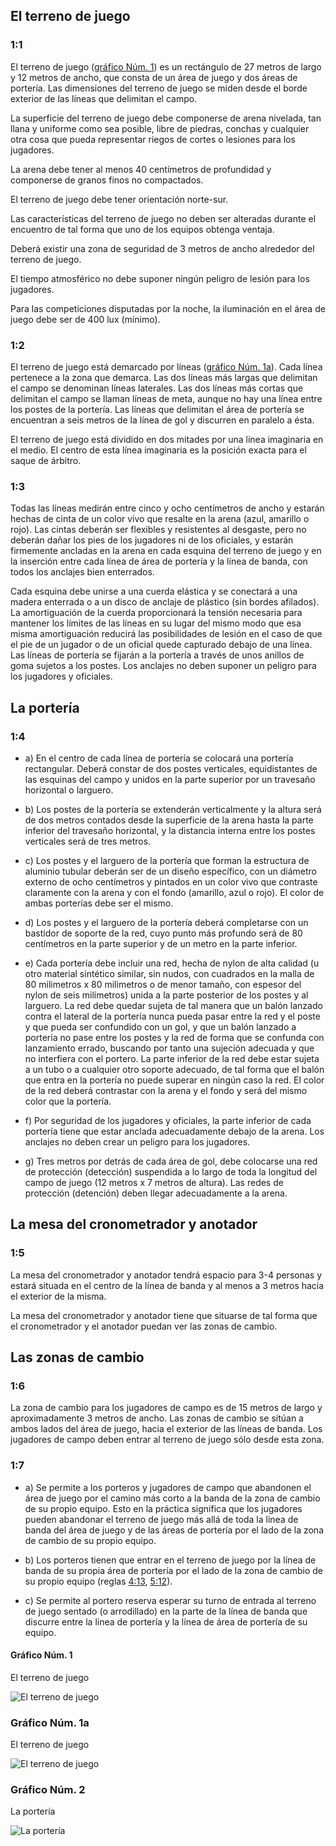 ## El terreno de juego

### 1:1
El terreno de juego ([gráfico Núm. 1](#gráfico-núm.-1)) es un rectángulo de 27 metros de largo y 12 metros de ancho, que consta de un área de juego y dos áreas de portería. Las dimensiones del terreno de juego se miden desde el borde exterior de las líneas que delimitan el campo.

La superficie del terreno de juego debe componerse de arena nivelada, tan llana y uniforme como sea posible, libre de piedras, conchas y cualquier otra cosa que pueda representar riegos de cortes o lesiones para los jugadores.

La arena debe tener al menos 40 centímetros de profundidad y componerse de granos finos no compactados. 

El terreno de juego debe tener orientación norte-sur.

Las características del terreno de juego no deben ser alteradas durante el encuentro de tal forma que uno de los equipos obtenga ventaja.

Deberá existir una zona de seguridad de 3 metros de ancho alrededor del terreno de juego.

El tiempo atmosférico no debe suponer ningún peligro de lesión para los jugadores.

Para las competiciones disputadas por la noche, la iluminación en el área de juego debe ser de 400 lux (mínimo).


### 1:2
El terreno de juego está demarcado por líneas ([gráfico Núm. 1a](#gráfico-núm.-1a)). Cada línea pertenece a la zona que demarca. Las dos líneas más largas que delimitan el campo se denominan líneas laterales. Las dos líneas más cortas que delimitan el campo se llaman líneas de meta, aunque no hay una línea entre los postes de la portería. Las líneas que delimitan el área de portería se encuentran a seis metros de la línea de gol y discurren en paralelo a ésta.

El terreno de juego está dividido en dos mitades por una línea imaginaria en el medio. El centro de esta línea imaginaria es la posición exacta para el saque de árbitro.


### 1:3
Todas las líneas medirán entre cinco y ocho centímetros de ancho y estarán hechas de cinta de un color vivo que resalte en la arena (azul, amarillo o rojo). Las cintas deberán ser flexibles y resistentes al desgaste, pero no deberán dañar los pies de los jugadores ni de los oficiales, y estarán firmemente ancladas en la arena en cada esquina del terreno de juego y en la inserción entre cada línea de área de portería y la línea de banda, con todos los anclajes bien enterrados.

Cada esquina debe unirse a una cuerda elástica y se conectará a una madera enterrada o a un disco de anclaje de plástico (sin bordes afilados). La amortiguación de la cuerda proporcionará la tensión necesaria para mantener los límites de las líneas en su lugar del mismo modo que esa misma amortiguación reducirá las posibilidades de lesión en el caso de que el pie de un jugador o de un oficial quede capturado debajo de una línea. Las líneas de portería se fijarán a la portería a través de unos anillos de goma sujetos a los postes. Los anclajes no deben suponer un peligro para los jugadores y oficiales.

## La portería

### 1:4
* a) En el centro de cada línea de portería se colocará una portería rectangular. Deberá constar de dos postes verticales, equidistantes de las esquinas del campo y unidos en la parte superior por un travesaño horizontal o larguero.

* b) Los postes de la portería se extenderán verticalmente y la altura será de dos metros contados desde la superficie de la arena hasta la parte inferior del travesaño horizontal, y la distancia interna entre los postes verticales será de tres metros.

* c) Los postes y el larguero de la portería que forman la estructura de aluminio tubular deberán ser de un diseño específico, con un diámetro externo de ocho centímetros y pintados en un color vivo que contraste claramente con la arena y con el fondo (amarillo, azul o rojo). El color de ambas porterías debe ser el mismo.

* d) Los postes y el larguero de la portería deberá completarse con un bastidor de soporte de la red, cuyo punto más profundo será de 80 centímetros en la parte superior y de un metro en la parte inferior.

* e) Cada portería debe incluir una red, hecha de nylon de alta calidad (u otro material sintético similar, sin nudos, con cuadrados en la malla de 80 milimetros x 80 milimetros o de menor tamaño, con espesor del nylon de seis milímetros) unida a la parte posterior de los postes y al larguero. La red debe quedar sujeta de tal manera que un balón lanzado contra el lateral de la portería nunca pueda pasar entre la red y el poste y que pueda ser confundido con un gol, y que un balón lanzado a portería no pase entre los postes y la red de forma que se confunda con lanzamiento errado, buscando por tanto una sujeción adecuada y que no interfiera con el portero.
La parte inferior de la red debe estar sujeta a un tubo o a cualquier otro soporte adecuado, de tal forma que el balón que entra en la portería no puede superar en ningún caso la red. El color de la red deberá contrastar con la arena y el fondo y será del mismo color que la portería. 

* f) Por seguridad de los jugadores y oficiales, la parte inferior de cada portería tiene que estar anclada adecuadamente debajo de la arena. Los anclajes no deben crear un peligro para los jugadores.

* g) Tres metros por detrás de cada área de gol, debe colocarse una red de protección (detección) suspendida a lo largo de toda la longitud del campo de juego (12 metros x 7 metros de altura). Las redes de protección (detención) deben llegar adecuadamente a la arena.

## La mesa del cronometrador y anotador

### 1:5
La mesa del cronometrador y anotador tendrá espacio para 3-4 personas y estará situada en el centro de la línea de banda y al menos a 3 metros hacia el exterior de la misma.

La mesa del cronometrador y anotador tiene que situarse de tal forma que el cronometrador y el anotador puedan ver las zonas de cambio.

## Las zonas de cambio

### 1:6 
La zona de cambio para los jugadores de campo es de 15 metros de largo y aproximadamente 3 metros de ancho. Las zonas de cambio se sitúan a ambos lados del área de juego, hacia el exterior de las líneas de banda. Los jugadores de campo deben entrar al terreno de juego sólo desde esta zona.

### 1:7
* a) Se permite a los porteros y jugadores de campo que abandonen el área de juego por el camino más corto a la banda de la zona de cambio de su propio equipo. Esto en la práctica significa que los jugadores pueden abandonar el terreno de juego más allá de toda la línea de banda del área de juego y de las áreas de portería por el lado de la zona de cambio de su propio equipo.

* b) Los porteros tienen que entrar en el terreno de juego por la línea de banda de su propia área de portería por el lado de la zona de cambio de su propio equipo (reglas [4:13](#4:13), [5:12](#5:12)).

* c) Se permite al portero reserva esperar su turno de entrada al terreno de juego sentado (o arrodillado) en la parte de la línea de banda que discurre entre la línea de portería y la línea de área de portería de su equipo.

#### Gráfico Núm. 1
El terreno de juego

![El terreno de juego](../diagrams/diagram1.png)

### Gráfico Núm. 1a
El terreno de juego

![El terreno de juego](../diagrams/diagram1a.png)

### Gráfico Núm. 2
La portería

![La portería](../diagrams/diagram2.png)
